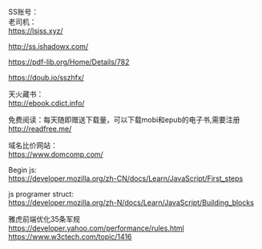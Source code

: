 SS账号：  
老司机：    
https://lsjss.xyz/

http://ss.ishadowx.com/

https://pdf-lib.org/Home/Details/782

https://doub.io/sszhfx/

天火藏书：  
http://ebook.cdict.info/

免费阅读：每天随即赠送下载量，可以下载mobi和epub的电子书,需要注册  
http://readfree.me/

域名比价网站：  
https://www.domcomp.com/

Begin js:  
https://developer.mozilla.org/zh-CN/docs/Learn/JavaScript/First_steps

js programer struct:  
https://developer.mozilla.org/zh-N/docs/Learn/JavaScript/Building_blocks

雅虎前端优化35条军规  
https://developer.yahoo.com/performance/rules.html  
https://www.w3ctech.com/topic/1416


